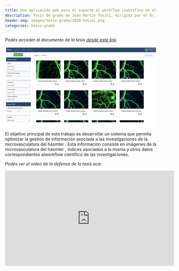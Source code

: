 ```yaml
---
title: Una aplicación web para el soporte al workflow científico en el estudio de imágenes de la microvasculatura
description: Tesis de grado de Juan Martín Tosini, dirigida por el Dr. Carlos Alberto Bulant y el Dr. Hugo Luis Manterola
header-img: images/tesis-grado/2020-tosini.png
categories: tesis-grado
---
```

*Podés acceder al documento de la tesis [desde este link](https://www.ridaa.unicen.edu.ar/xmlui/bitstream/handle/123456789/2368/Trabajo%20Final%20Ing%20de%20Sistemas%20-%20Juan%20Marti_n%20Tosini.pdf?sequence=1&isAllowed=y).*


<div class="image-post-container">
    <img src="/images/tesis-grado/2020-tosini.png"/>
</div>

El objetivo principal de este trabajo es desarrollar un sistema que permita optimizar la gestión de información asociada a las investigaciones de la microvasculatura del hásmter . Esta información consiste en imágenes de la microvasculatura del hásmter , índices asociados a la misma y otros datos correspondientes alworkflow científico de las investigaciones.

*Podés ver el video de la defensa de la tesis acá:*

<iframe width="560" height="315" src="https://www.youtube.com/watch?v=ZDiBTInmiOY" title="YouTube video player" frameborder="0" allow="accelerometer; autoplay; clipboard-write; encrypted-media; gyroscope; picture-in-picture" allowfullscreen></iframe>